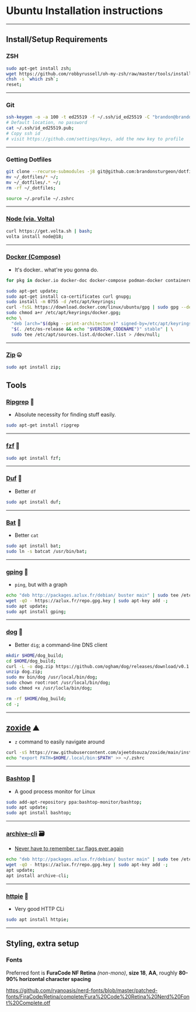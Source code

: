 # Ubuntu Installation instructions

---

## Install/Setup Requirements

### ZSH
```bash
sudo apt-get install zsh;
wget https://github.com/robbyrussell/oh-my-zsh/raw/master/tools/install.sh -O - | zsh;
chsh -s `which zsh`;
reset;
```

---

### Git
```bash
ssh-keygen -o -a 100 -t ed25519 -f ~/.ssh/id_ed25519 -C "brandon@brandonsturgeon.comm"
# Default location, no password
cat ~/.ssh/id_ed25519.pub;
# Copy ssh id
# visit https://github.com/settings/keys, add the new key to profile
```

---

### Getting Dotfiles
```bash
git clone --recurse-submodules -j8 git@github.com:brandonsturgeon/dotfiles.git ~/_dotfiles;
mv ~/_dotfiles/* ~/;
mv ~/_dotfiles/.* ~/;
rm -rf ~/_dotfiles;

source ~/.profile ~/.zshrc
```

---

### [Node (via. Volta)](https://volta.sh/)
```bash
curl https://get.volta.sh | bash;
volta install node@18;
```

---

### [Docker (Compose)](https://docs.docker.com/engine/install/ubuntu/)
- It's docker.. what're you gonna do.
```bash
for pkg in docker.io docker-doc docker-compose podman-docker containerd runc; do sudo apt-get remove $pkg; done;

sudo apt-get update;
sudo apt-get install ca-certificates curl gnupg;
sudo install -m 0755 -d /etc/apt/keyrings;
curl -fsSL https://download.docker.com/linux/ubuntu/gpg | sudo gpg --dearmor -o /etc/apt/keyrings/docker.gpg;
sudo chmod a+r /etc/apt/keyrings/docker.gpg;
echo \
  "deb [arch="$(dpkg --print-architecture)" signed-by=/etc/apt/keyrings/docker.gpg] https://download.docker.com/linux/ubuntu \
  "$(. /etc/os-release && echo "$VERSION_CODENAME")" stable" | \
  sudo tee /etc/apt/sources.list.d/docker.list > /dev/null;
```

---

### [Zip](https://manpages.ubuntu.com/manpages/focal/man1/zip.1.html) :zipper_mouth_face:
```bash
sudo apt install zip;
```


## Tools

### [Ripgrep](https://github.com/BurntSushi/ripgrep) :mag_right:
- Absolute necessity for finding stuff easily.
```bash
sudo apt-get install ripgrep
```

---

### [fzf](https://docs.docker.com/engine/install/ubuntu/) :peach:
```bash
sudo apt install fzf;
```

---

### [Duf](https://github.com/muesli/duf) :minidisc:
- Better `df`
```bash
sudo apt install duf;
```

---

### [Bat](https://github.com/sharkdp/bat) :bat:
- Better `cat`
```bash
sudo apt install bat;
sudo ln -s batcat /usr/bin/bat;
```

---

### [gping](https://github.com/orf/gping) :ping_pong:
- `ping`, but with a graph
```bash
echo "deb http://packages.azlux.fr/debian/ buster main" | sudo tee /etc/apt/sources.list.d/azlux.list;
wget -qO - https://azlux.fr/repo.gpg.key | sudo apt-key add -;
sudo apt update;
sudo apt install gping;
```

---

### [dog](https://github.com/ogham/dog) :dog:
- Better `dig`; a command-line DNS client
```bash
mkdir $HOME/dog_build;
cd $HOME/dog_build;
curl -L -o dog.zip https://github.com/ogham/dog/releases/download/v0.1.0/dog-v0.1.0-x86_64-unknown-linux-gnu.zip;
unzip dog.zip;
sudo mv bin/dog /usr/local/bin/dog;
sudo chown root:root /usr/local/bin/dog;
sudo chmod +x /usr/locla/bin/dog;

rm -rf $HOME/dog_build;
cd -;
```

---

## [zoxide](https://github.com/ajeetdsouza/zoxide) :mountain:
- `z` command to easily navigate around
```bash
curl -sS https://raw.githubusercontent.com/ajeetdsouza/zoxide/main/install.sh | bash;
echo "export PATH=$HOME/.local/bin:$PATH" >> ~/.zshrc
```

---

### [Bashtop](https://github.com/aristocratos/bashtop) :scroll:
- A good process monitor for Linux
```bash
sudo add-apt-repository ppa:bashtop-monitor/bashtop;
sudo apt update;
sudo apt install bashtop;
```

---

### [archive-cli](https://github.com/azlux/archive-cli) :card_file_box:
- [Never have to remember `tar` flags ever again](https://xkcd.com/1168/)
```bash
echo "deb http://packages.azlux.fr/debian/ buster main" | sudo tee /etc/apt/sources.list.d/azlux.list;
wget -qO - https://azlux.fr/repo.gpg.key | sudo apt-key add -;
apt update;
apt install archive-cli;
```

---

### [httpie](https://httpie.io/cli) :pie:
- Very good HTTP CLi
```bash
sudo apt install httpie;
```

---

## Styling, extra setup

### Fonts
Preferred font is **FuraCode NF Retina** _(non-mono)_, **size 18**, **AA**, roughly **80-90% horizontal character spacing**

https://github.com/ryanoasis/nerd-fonts/blob/master/patched-fonts/FiraCode/Retina/complete/Fura%20Code%20Retina%20Nerd%20Font%20Complete.otf
